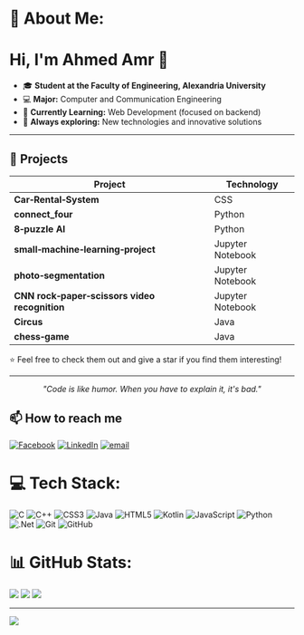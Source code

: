 # 💫 About Me:
# Hi, I'm Ahmed Amr 👋  
- 🎓 **Student at the Faculty of Engineering, Alexandria University**  
- 💻 **Major:** Computer and Communication Engineering  
- 🌱 **Currently Learning:** Web Development (focused on backend)  
- 🚀 **Always exploring:** New technologies and innovative solutions  

---

## 📂 **Projects**  

| Project | Technology |
| -------------------------------------- | -------------------- |
| **Car‑Rental‑System** | CSS |
| **connect_four** | Python |
| **8‑puzzle AI** | Python |
| **small‑machine‑learning‑project** | Jupyter Notebook |
| **photo‑segmentation** | Jupyter Notebook |
| **CNN rock‑paper‑scissors video recognition** | Jupyter Notebook |
| **Circus** | Java |
| **chess‑game** | Java |

⭐ Feel free to check them out and give a star if you find them interesting!  

---

<p align="center">
    <em>"Code is like humor. When you have to explain it, it's bad."</em>  
</p>

## 📫 **How to reach me** 
[![Facebook](https://img.shields.io/badge/Facebook-%231877F2.svg?logo=Facebook&logoColor=white)](https://www.facebook.com/ahmed.amrsoffar) [![LinkedIn](https://img.shields.io/badge/LinkedIn-%230077B5.svg?logo=linkedin&logoColor=white)](www.linkedin.com/in/ahmed-soffar-b7b9a521b) [![email](https://img.shields.io/badge/Email-D14836?logo=gmail&logoColor=white)](mailto:ahmedamrahmed73@gmail.com) 

# 💻 Tech Stack:
![C](https://img.shields.io/badge/c-%2300599C.svg?style=for-the-badge&logo=c&logoColor=white) ![C++](https://img.shields.io/badge/c++-%2300599C.svg?style=for-the-badge&logo=c%2B%2B&logoColor=white) ![CSS3](https://img.shields.io/badge/css3-%231572B6.svg?style=for-the-badge&logo=css3&logoColor=white) ![Java](https://img.shields.io/badge/java-%23ED8B00.svg?style=for-the-badge&logo=openjdk&logoColor=white) ![HTML5](https://img.shields.io/badge/html5-%23E34F26.svg?style=for-the-badge&logo=html5&logoColor=white) ![Kotlin](https://img.shields.io/badge/kotlin-%237F52FF.svg?style=for-the-badge&logo=kotlin&logoColor=white) ![JavaScript](https://img.shields.io/badge/javascript-%23323330.svg?style=for-the-badge&logo=javascript&logoColor=%23F7DF1E) ![Python](https://img.shields.io/badge/python-3670A0?style=for-the-badge&logo=python&logoColor=ffdd54) ![.Net](https://img.shields.io/badge/.NET-5C2D91?style=for-the-badge&logo=.net&logoColor=white) ![Git](https://img.shields.io/badge/git-%23F05033.svg?style=for-the-badge&logo=git&logoColor=white) ![GitHub](https://img.shields.io/badge/github-%23121011.svg?style=for-the-badge&logo=github&logoColor=white)

# 📊 GitHub Stats:
![](https://github-readme-stats.vercel.app/api?username=ahmeddsoffar&theme=radical&hide_border=false&include_all_commits=true&count_private=false)
![](https://nirzak-streak-stats.vercel.app/?user=ahmeddsoffar&theme=radical&hide_border=false)
![](https://github-readme-stats.vercel.app/api/top-langs/?username=ahmeddsoffar&theme=radical&hide_border=false&include_all_commits=true&count_private=false&layout=compact)

---
[![](https://visitcount.itsvg.in/api?id=ahmeddsoffar&icon=1&color=0)](https://visitcount.itsvg.in)
<!-- Proudly created with GPRM ( https://gprm.itsvg.in ) -->

